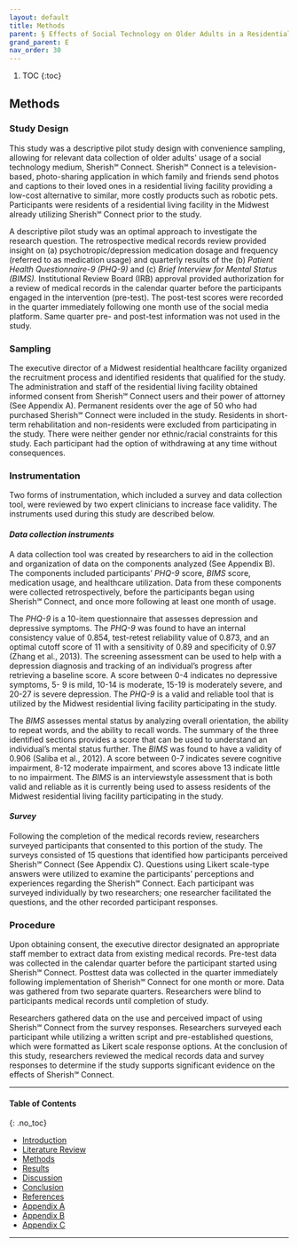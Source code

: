 ```yaml
---
layout: default
title: Methods
parent: § Effects of Social Technology on Older Adults in a Residential Living Facility 
grand_parent: E 
nav_order: 30 
---
```

<style>
.dont-break-out {
  /* These are technically the same, but use both */
  overflow-wrap: break-word;
  word-wrap: break-word;

     -ms-word-break: break-all;
  /* This is the dangerous one in WebKit, as it breaks things wherever */
  word-break: break-all;
  /* Instead use this non-standard one: */
  word-break: break-word;
}

.youtube-container {
    position: relative;
    width: 100%;
    height: 0;
    padding-bottom: 56.25%;
}
.youtube-video {
    position: absolute;
    top: 0;
    left: 0;
    width: 100%;
    height: 100%;
}

</style>

<div class="dont-break-out" markdown="1">

1. TOC
{:toc}

## Methods

### Study Design
This study was a descriptive pilot study design with convenience sampling, allowing for relevant data collection of older adults' usage of a social technology medium, Sherish℠ Connect. Sherish℠ Connect is a television-based, photo-sharing application in which family and friends send photos and captions to their loved ones in a residential living facility providing a low-cost alternative to similar, more costly products such as robotic pets. Participants were residents of a residential living facility in the Midwest already utilizing Sherish℠ Connect prior to the study.

A descriptive pilot study was an optimal approach to investigate the research question. The retrospective medical records review provided insight on (a) psychotropic/depression medication dosage and frequency (referred to as medication usage) and quarterly results of the (b) *Patient Health Questionnaire-9 (PHQ-9)* and (c) *Brief Interview for Mental Status (BIMS).* Institutional Review Board (IRB) approval provided authorization for a review of medical records in the calendar quarter before the participants engaged in the intervention (pre-test). The post-test scores were recorded in the quarter immediately following one month use of the social media platform. Same quarter pre- and post-test information was not used in the study.

### Sampling
The executive director of a Midwest residential healthcare facility organized the recruitment process and identified residents that qualified for the study. The administration and staff of the residential living facility obtained informed consent from Sherish℠ Connect users and their power of attorney (See Appendix A). Permanent residents over the age of 50 who had purchased Sherish℠ Connect were included in the study. Residents in short-term rehabilitation and non-residents were excluded from participating in the study. There were neither gender nor ethnic/racial constraints for this study. Each participant had the option of withdrawing at any time without consequences.

### Instrumentation
Two forms of instrumentation, which included a survey and data collection tool, were reviewed by two expert clinicians to increase face validity. The instruments used during this study are described below.

#### *Data collection instruments*
A data collection tool was created by researchers to aid in the collection and organization of data on the components analyzed (See Appendix B). The components included participants’ *PHQ-9* score, *BIMS* score, medication usage, and healthcare utilization. Data from these components were collected retrospectively, before the participants began using Sherish℠ Connect, and once more following at least one month of usage.

The *PHQ-9* is a 10-item questionnaire that assesses depression and depressive symptoms. The *PHQ-9* was found to have an internal consistency value of 0.854, test-retest reliability value of 0.873, and an optimal cutoff score of 11 with a sensitivity of 0.89 and specificity of 0.97 (Zhang et al., 2013). The screening assessment can be used to help with a depression diagnosis and tracking of an individual’s progress after retrieving a baseline score. A score between 0-4 indicates no depressive symptoms, 5- 9 is mild, 10-14 is moderate, 15-19 is moderately severe, and 20-27 is severe depression. The *PHQ-9* is a valid and reliable tool that is utilized by the Midwest residential living facility participating in the study.

The *BIMS* assesses mental status by analyzing overall orientation, the ability to repeat words, and the ability to recall words. The summary of the three identified sections provides a score that can be used to understand an individual’s mental status further. The *BIMS* was found to have a validity of 0.906 (Saliba et al., 2012). A score between 0-7 indicates severe cognitive impairment, 8-12 moderate impairment, and scores above 13 indicate little to no impairment. The *BIMS* is an interviewstyle assessment that is both valid and reliable as it is currently being used to assess residents of the Midwest residential living facility participating in the study.

#### *Survey*
Following the completion of the medical records review, researchers surveyed participants that consented to this portion of the study. The surveys consisted of 15 questions that identified how participants perceived Sherish℠ Connect (See Appendix C). Questions using Likert scale-type answers were utilized to examine the participants’ perceptions and experiences regarding the Sherish℠ Connect. Each participant was surveyed individually by two researchers; one researcher facilitated the questions, and the other recorded participant responses.

### Procedure
Upon obtaining consent, the executive director designated an appropriate staff member to extract data from existing medical records. Pre-test data was collected in the calendar quarter before the participant started using Sherish℠ Connect. Posttest data was collected in the quarter immediately following implementation of Sherish℠ Connect for one month or more. Data was gathered from two separate quarters. Researchers were blind to participants medical records until completion of study.

Researchers gathered data on the use and perceived impact of using Sherish℠ Connect from the survey responses. Researchers surveyed each participant while utilizing a written script and pre-established questions, which were formatted as Likert scale response options. At the conclusion of this study, researchers reviewed the medical records data and survey responses to determine if the study supports significant evidence on the effects of Sherish℠ Connect.

***

#### Table of Contents
{: .no_toc}

<ul><li> <a href="/docs/E/Effects-of-Social-Technology-on-Older-Adults-in-a-Residential-Living-Facility-1/">Introduction</a></li><li> <a href="/docs/E/Effects-of-Social-Technology-on-Older-Adults-in-a-Residential-Living-Facility-2/">Literature Review</a></li><li> <a href="/docs/E/Effects-of-Social-Technology-on-Older-Adults-in-a-Residential-Living-Facility-3/">Methods</a></li><li> <a href="/docs/E/Effects-of-Social-Technology-on-Older-Adults-in-a-Residential-Living-Facility-4/">Results</a></li><li> <a href="/docs/E/Effects-of-Social-Technology-on-Older-Adults-in-a-Residential-Living-Facility-5/">Discussion</a></li><li> <a href="/docs/E/Effects-of-Social-Technology-on-Older-Adults-in-a-Residential-Living-Facility-6/">Conclusion</a></li><li> <a href="/docs/E/Effects-of-Social-Technology-on-Older-Adults-in-a-Residential-Living-Facility-7/">References</a></li><li> <a href="/docs/E/Effects-of-Social-Technology-on-Older-Adults-in-a-Residential-Living-Facility-8/">Appendix A</a></li><li> <a href="/docs/E/Effects-of-Social-Technology-on-Older-Adults-in-a-Residential-Living-Facility-9/">Appendix B</a></li><li> <a href="/docs/E/Effects-of-Social-Technology-on-Older-Adults-in-a-Residential-Living-Facility-10/">Appendix C</a></li></ul>

***

</div>
